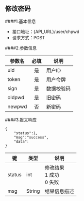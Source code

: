 ## 修改密码

####1.基本信息
- 接口地址：{API_URL}/user/chpwd  
- 请求方式：POST


####2.参数信息  

| 参数名    | 必填      | 说明      |
| -------   |:-------:  |--------   |
| uid       | 是        | 用户ID    |
| token     | 是        | 用户令牌  |
| sign      | 是        | 数据校验码|
| oldpwd    | 是        | 旧密码    |
| newpwd    | 否        | 新密码    |

####3.报文响应

```
{
	"status":1,
	"msg":"success",
	"data":
}
```

|键    |类型  |说明  |
|------|------|------|
|status|int   |修改结果<br>1 成功<br>0 失败|
|msg   |String|结果信息描述|
